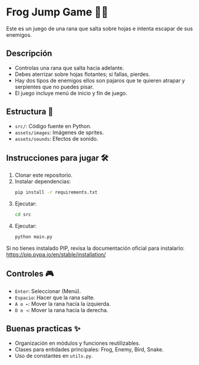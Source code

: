 # Frog Jump Game 🐸🍃

Este es un juego de una rana que salta sobre hojas e intenta escapar de sus enemigos.

## Descripción
- Controlas una rana que salta hacia adelante.
- Debes aterrizar sobre hojas flotantes; si fallas, pierdes.
- Hay dos tipos de enemigos ellos son pajaros que te quieren atrapar y serpientes que no puedes pisar.
- El juego incluye menú de inicio y fin de juego.

## Estructura 📁
- `src/`: Código fuente en Python.
- `assets/images`: Imágenes de sprites.
- `assets/sounds`: Efectos de sonido.

## Instrucciones para jugar 🛠️
1. Clonar este repositorio.
2. Instalar dependencias:
   ```bash
   pip install -r requirements.txt
3. Ejecutar:
    ```bash
   cd src
4. Ejecutar:
    ```bash
   python main.py

Si no tienes instalado PIP, revisa la documentación oficial para instalarlo:
https://pip.pypa.io/en/stable/installation/

## Controles 🎮
- `Enter`: Seleccionar (Menú).
- `Espacio`: Hacer que la rana salte.
- `A o ←`: Mover la rana hacía la izquierda.
- `D o →`: Mover la rana hacía la derecha.

## Buenas practicas ✨
- Organización en módulos y funciones reutilizables.
- Clases para entidades principales: Frog, Enemy, Bird, Snake.
- Uso de constantes en `utils.py`.
